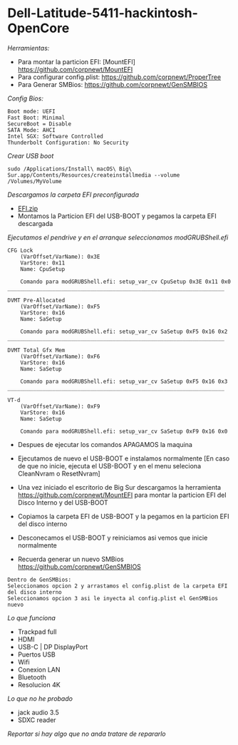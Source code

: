 # Dell-Latitude-5411-hackintosh-OpenCore

_Herramientas:_

* Para montar la particion EFI: [MountEFI] https://github.com/corpnewt/MountEFI
* Para configurar config.plist: https://github.com/corpnewt/ProperTree
* Para Generar SMBios: https://github.com/corpnewt/GenSMBIOS

_Config Bios:_
```
Boot mode: UEFI
Fast Boot: Minimal
SecureBoot = Disable
SATA Mode: AHCI 
Intel SGX: Software Controlled
Thunderbolt Configuration: No Security
```

_Crear USB boot_
```
sudo /Applications/Install\ macOS\ Big\ Sur.app/Contents/Resources/createinstallmedia --volume /Volumes/MyVolume
```

_Descargamos la carpeta EFI preconfigurada_

* [EFI.zip](https://drive.google.com/file/d/17fLf5GB_1-ldqjlsI_CBLIV1Y-O8nfFs/view?usp=sharing)
* Montamos la Particion EFI del USB-BOOT y pegamos la carpeta EFI descargada

_Ejecutamos el pendrive y en el arranque seleccionamos modGRUBShell.efi_
```
CFG Lock
    (VarOffset/VarName): 0x3E
    VarStore: 0x11
    Name: CpuSetup
    
    Comando para modGRUBShell.efi: setup_var_cv CpuSetup 0x3E 0x11 0x0
____________________________________________________________________

DVMT Pre-Allocated
    (VarOffset/VarName): 0xF5
    VarStore: 0x16
    Name: SaSetup

    Comando para modGRUBShell.efi: setup_var_cv SaSetup 0xF5 0x16 0x2
____________________________________________________________________

DVMT Total Gfx Mem
    (VarOffset/VarName): 0xF6
    VarStore: 0x16
    Name: SaSetup

    Comando para modGRUBShell.efi: setup_var_cv SaSetup 0xF5 0x16 0x3
____________________________________________________________________

VT-d
    (VarOffset/VarName): 0xF9
    VarStore: 0x16
    Name: SaSetup
    
    Comando para modGRUBShell.efi: setup_var_cv SaSetup 0xF9 0x16 0x0
```

* Despues de ejecutar los comandos APAGAMOS la maquina

* Ejecutamos de nuevo el USB-BOOT e instalamos normalmente [En caso de que no inicie, ejecuta el USB-BOOT y en el menu seleciona CleanNvram o ResetNvram]

* Una vez iniciado el escritorio de Big Sur descargamos la herramienta https://github.com/corpnewt/MountEFI para montar la particion EFI del Disco Interno y del USB-BOOT

* Copiamos la carpeta EFI de USB-BOOT y la pegamos en la particion EFI del disco interno

* Desconecamos el USB-BOOT y reiniciamos asi vemos que inicie normalmente

* Recuerda generar un nuevo SMBios https://github.com/corpnewt/GenSMBIOS
```
Dentro de GenSMBios:
Seleccionamos opcion 2 y arrastamos el config.plist de la carpeta EFI del disco interno
Seleccionamos opcion 3 asi le inyecta al config.plist el GenSMBios nuevo
```

_Lo que funciona_
* Trackpad full
* HDMI
* USB-C | DP DisplayPort
* Puertos USB
* Wifi
* Conexion LAN
* Bluetooth
* Resolucion 4K

_Lo que no he probado_
* jack audio 3.5
* SDXC reader

_Reportar si hay algo que no anda tratare de repararlo_
